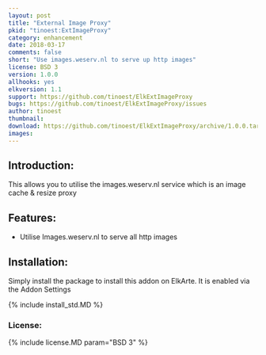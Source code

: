 ```yaml
---
layout: post
title: "External Image Proxy"
pkid: "tinoest:ExtImageProxy"
category: enhancement
date: 2018-03-17
comments: false
short: "Use images.weserv.nl to serve up http images"
license: BSD 3
version: 1.0.0
allhooks: yes
elkversion: 1.1
support: https://github.com/tinoest/ElkExtImageProxy 
bugs: https://github.com/tinoest/ElkExtImageProxy/issues
author: tinoest
thumbnail:
download: https://github.com/tinoest/ElkExtImageProxy/archive/1.0.0.tar.gz
images:
---
```


## Introduction:
This allows you to utilise the images.weserv.nl service which is an image cache & resize proxy

## Features:
 - Utilise Images.weserv.nl to serve all http images

## Installation:
Simply install the package to install this addon on ElkArte. It is enabled via the Addon Settings

{% include install_std.MD %}

### License:
{% include license.MD param="BSD 3" %}
